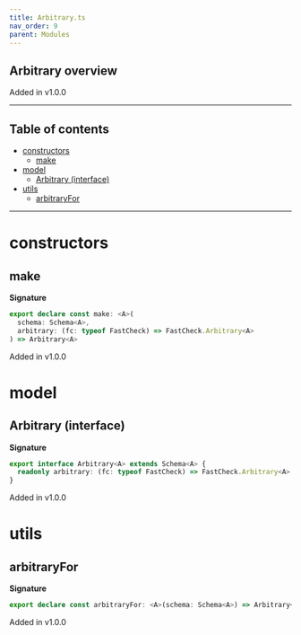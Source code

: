 ```yaml
---
title: Arbitrary.ts
nav_order: 9
parent: Modules
---
```


## Arbitrary overview

Added in v1.0.0

---

<h2 class="text-delta">Table of contents</h2>

- [constructors](#constructors)
  - [make](#make)
- [model](#model)
  - [Arbitrary (interface)](#arbitrary-interface)
- [utils](#utils)
  - [arbitraryFor](#arbitraryfor)

---

# constructors

## make

**Signature**

```ts
export declare const make: <A>(
  schema: Schema<A>,
  arbitrary: (fc: typeof FastCheck) => FastCheck.Arbitrary<A>
) => Arbitrary<A>
```

Added in v1.0.0

# model

## Arbitrary (interface)

**Signature**

```ts
export interface Arbitrary<A> extends Schema<A> {
  readonly arbitrary: (fc: typeof FastCheck) => FastCheck.Arbitrary<A>
}
```

Added in v1.0.0

# utils

## arbitraryFor

**Signature**

```ts
export declare const arbitraryFor: <A>(schema: Schema<A>) => Arbitrary<A>
```

Added in v1.0.0
